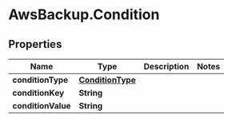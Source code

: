# AwsBackup.Condition

## Properties

Name | Type | Description | Notes
------------ | ------------- | ------------- | -------------
**conditionType** | [**ConditionType**](ConditionType.md) |  | 
**conditionKey** | **String** |  | 
**conditionValue** | **String** |  | 


